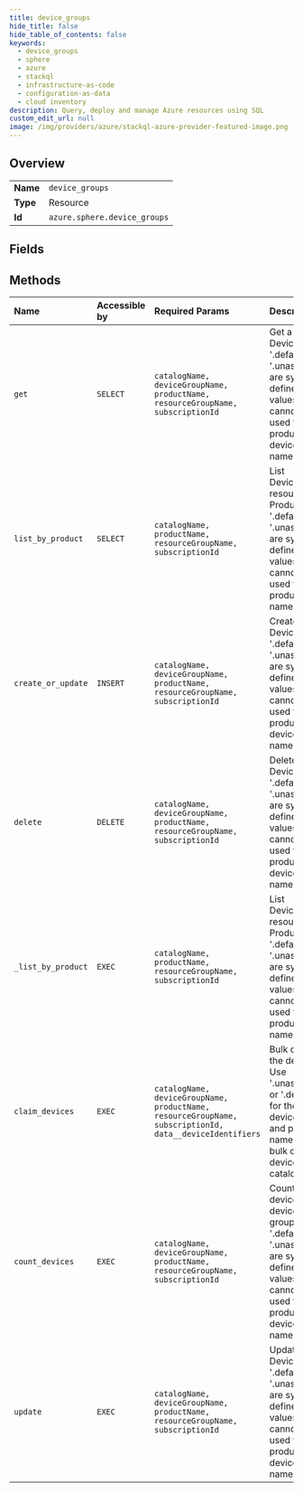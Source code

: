```yaml
---
title: device_groups
hide_title: false
hide_table_of_contents: false
keywords:
  - device_groups
  - sphere
  - azure    
  - stackql
  - infrastructure-as-code
  - configuration-as-data
  - cloud inventory
description: Query, deploy and manage Azure resources using SQL
custom_edit_url: null
image: /img/providers/azure/stackql-azure-provider-featured-image.png
---
```

  
    

## Overview
<table><tbody>
<tr><td><b>Name</b></td><td><code>device_groups</code></td></tr>
<tr><td><b>Type</b></td><td>Resource</td></tr>
<tr><td><b>Id</b></td><td><code>azure.sphere.device_groups</code></td></tr>
</tbody></table>

## Fields
## Methods
| Name | Accessible by | Required Params | Description |
|:-----|:--------------|:----------------|:------------|
| `get` | `SELECT` | `catalogName, deviceGroupName, productName, resourceGroupName, subscriptionId` | Get a DeviceGroup. '.default' and '.unassigned' are system defined values and cannot be used for product or device group name. |
| `list_by_product` | `SELECT` | `catalogName, productName, resourceGroupName, subscriptionId` | List DeviceGroup resources by Product. '.default' and '.unassigned' are system defined values and cannot be used for product name. |
| `create_or_update` | `INSERT` | `catalogName, deviceGroupName, productName, resourceGroupName, subscriptionId` | Create a DeviceGroup. '.default' and '.unassigned' are system defined values and cannot be used for product or device group name. |
| `delete` | `DELETE` | `catalogName, deviceGroupName, productName, resourceGroupName, subscriptionId` | Delete a DeviceGroup. '.default' and '.unassigned' are system defined values and cannot be used for product or device group name. |
| `_list_by_product` | `EXEC` | `catalogName, productName, resourceGroupName, subscriptionId` | List DeviceGroup resources by Product. '.default' and '.unassigned' are system defined values and cannot be used for product name. |
| `claim_devices` | `EXEC` | `catalogName, deviceGroupName, productName, resourceGroupName, subscriptionId, data__deviceIdentifiers` | Bulk claims the devices. Use '.unassigned' or '.default' for the device group and product names when bulk claiming devices to a catalog only. |
| `count_devices` | `EXEC` | `catalogName, deviceGroupName, productName, resourceGroupName, subscriptionId` | Counts devices in device group. '.default' and '.unassigned' are system defined values and cannot be used for product or device group name. |
| `update` | `EXEC` | `catalogName, deviceGroupName, productName, resourceGroupName, subscriptionId` | Update a DeviceGroup. '.default' and '.unassigned' are system defined values and cannot be used for product or device group name. |
